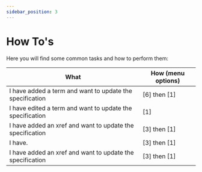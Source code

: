 ```yaml
---
sidebar_position: 3
---
```


# How To's

Here you will find some common tasks and how to perform them:

|What|How (menu options)|
|-|-|
|I have added a term and want to update the specification|[6] then [1]|
|I have edited a term and want to update the specification|[1]|
|I have added an xref and want to update the specification|[3] then [1]|
|I have.|[3] then [1]|
|I have added an xref and want to update the specification|[3] then [1]|
